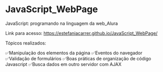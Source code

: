 # JavaScript_WebPage

JavaScript: programando na linguagem da web_Alura

Link para acesso: https://estefaniacarrer.github.io/JavaScript_WebPage/

Tópicos realizados:

✅Manipulação dos elementos da página
✅Eventos do navegador
✅Validação de formulários
✅Boas práticas de organização de código Javascript
✅Busca dados em outro servidor com AJAX
